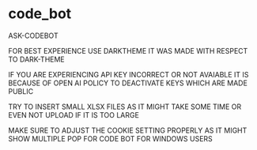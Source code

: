 # code_bot
ASK-CODEBOT

FOR BEST EXPERIENCE USE DARKTHEME IT WAS MADE WITH RESPECT TO DARK-THEME 

IF YOU ARE EXPERIENCING API KEY INCORRECT OR NOT AVAIABLE IT IS BECAUSE OF OPEN AI POLICY TO DEACTIVATE KEYS WHICH ARE MADE PUBLIC 

TRY TO INSERT SMALL XLSX FILES AS IT MIGHT TAKE SOME TIME OR EVEN NOT UPLOAD IF IT IS TOO LARGE 

MAKE SURE TO ADJUST THE COOKIE SETTING PROPERLY AS IT MIGHT SHOW MULTIPLE POP FOR CODE BOT FOR WINDOWS USERS 

